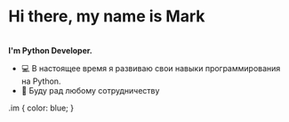 # Hi there, my name is Mark
<br>
<b><a class="im">I'm Python Developer.</a></b>
<ul>
  <li>💻 В настоящее время я развиваю свои навыки программирования на Python.</li>
  <li>👋 Буду рад любому сотрудничеству</li>
</ul>


.im {
  color: blue;
}
